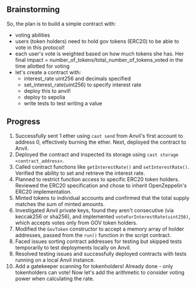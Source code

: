 ## Brainstorming
So, the plan is to build a simple contract with:
 - voting abilities
 - users (token holders) need to hold gov tokens (ERC20) to be able to vote in this protocol!
 - each user's vote is weighted based on how much tokens she has. Her final impact = number_of_tokens/total_number_of_tokens_voted in the time allotted for voting
 - let's create a contract with:
    - interest_rate uint256 and decimals specified
    - set_interest_rate(uint256) to specify interest rate
    - deploy this to anvil!
    - deploy to sepolia
    - write tests to test writing a value 

## Progress
1. Successfully sent 1 ether using `cast send` from Anvil's first account to address 0, effectively burning the ether. Next, deployed the contract to Anvil.
2. Deployed the contract and inspected its storage using `cast storage <contract_address>`.
3. Called contract functions like `getInterestRate()` and `setInterestRate()`. Verified the ability to set and retrieve the interest rate.
4. Planned to restrict function access to specific ERC20 token holders. Reviewed the ERC20 specification and chose to inherit OpenZeppelin's ERC20 implementation.
5. Minted tokens to individual accounts and confirmed that the total supply matches the sum of minted amounts.
6. Investigated Anvil private keys, found they aren't consecutive (via keccak256 or sha256), and implemented `voteForInterestRate(uint256)`, which accepts votes only from GOV token holders.
7. Modified the `GovToken` constructor to accept a memory array of holder addresses, passed from the `run()` function in the script contract.
8. Faced issues sorting contract addresses for testing but skipped tests temporarily to test deployments locally on Anvil.
9. Resolved testing issues and successfully deployed contracts with tests running on a local Anvil instance.
10. Add a gatekeeper scanning for tokenholders! Already done - only tokenholders can vote! Now let's add the arithmetic to consider voting power when calculating the rate.


